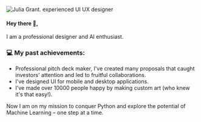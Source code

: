 ![Julia Grant. experienced UI UX designer](https://drive.google.com/uc?export=view&id=1P1XbHyZZxw-ZS3J6O9AlESlX2S0aYcRp)

#### Hey there 👋,

I am a professional designer and AI enthusiast. 

### :computer: My past achievements:
- Professional pitch deck maker, I've created many proposals that caught investors' attention and led to fruitful collaborations.
- I've designed UI for mobile and desktop applications.
- I've made over 10000 people happy by making custom art (who knew it's that easy!).


Now I am on my mission to conquer Python and explore the potential of Machine Learning – one step at a time.